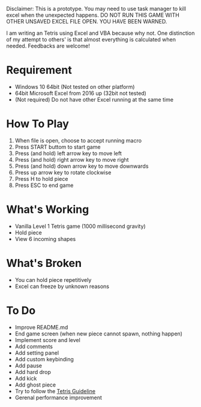 Disclaimer: This is a prototype. You may need to use task manager to kill excel when the unexpected happens. DO NOT RUN THIS GAME WITH OTHER UNSAVED EXCEL FILE OPEN. YOU HAVE BEEN WARNED.

I am writing an Tetris using Excel and VBA because why not.
One distinction of my attempt to others' is that almost everything is calculated when needed.
Feedbacks are welcome!

# Requirement
* Windows 10 64bit (Not tested on other platform)
* 64bit Microsoft Excel from 2016 up (32bit not tested)
* (Not required) Do not have other Excel running at the same time

# How To Play
1. When file is open, choose to accept running macro
2. Press START buttom to start game
3. Press (and hold) left arrow key to move left
4. Press (and hold) right arrow key to move right
5. Press (and hold) down arrow key to move downwards
6. Press up arrow key to rotate clockwise
7. Press H to hold piece
8. Press ESC to end game

# What's Working
* Vanilla Level 1 Tetris game (1000 millisecond gravity)
* Hold piece
* View 6 incoming shapes

# What's Broken
* You can hold piece repetitively
* Excel can freeze by unknown reasons

# To Do
* Improve README.md
* End game screen (when new piece cannot spawn, nothing happen)
* Implement score and level
* Add comments
* Add setting panel
* Add custom keybinding
* Add pause
* Add hard drop
* Add kick
* Add ghost piece
* Try to follow the [Tetris Guideline](https://tetris.fandom.com/wiki/Tetris_Guideline)
* Gerenal performance improvement
